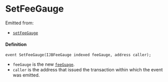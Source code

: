 # SetFeeGauge

Emitted from:

* [`setFeeGauge`](/docs/dev/v2/contracts/or-payment-terminals/or-abstract/jbpayoutredemptionpaymentterminal/write/setfeegauge.md)

#### Definition

```
event SetFeeGauge(IJBFeeGauge indexed feeGauge, address caller);
```

* `feeGauge` is the new [`feeGuage`](/docs/dev/v2/interfaces/ijbfeegauge.md).
* `caller` is the address that issued the transaction within which the event was emitted.
